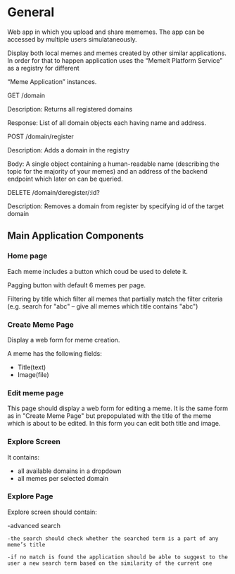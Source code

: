 

# General

Web app in which you upload and share mememes. The app can be accessed by multiple users simulataneously.

Display both local memes and memes created by other similar applications. In order for that to happen application uses the “MemeIt Platform Service” as a registry for different 

“Meme Application” instances.


GET /domain

Description: Returns all registered domains

Response: List of all domain objects each having name and address.

POST /domain/register

Description: Adds a domain in the registry

Body: A single object containing a human-readable name (describing the topic for the  majority of your memes) and an address of the backend endpoint which later on can be queried.

DELETE /domain/deregister/:id?

Description: Removes a domain from register by specifying id of the target domain


## Main Application Components

### Home page

Each meme includes  a button which coud be used to delete it.

Pagging button with default 6 memes per page.

Filtering by title which filter all memes that partially match the filter criteria (e.g. search for "abc" – give all memes which title contains "abc")

### Create Meme Page 

Display a web form for meme creation.

A meme has the following fields:
- Title(text)
- Image(file)

### Edit meme page

This page should display a web form for editing a meme. It is the same form as in "Create Meme Page" but  prepopulated with the title of the meme which is about to be edited.
In this form you can edit both title and image.

### Explore Screen

It contains:
- all available domains in a dropdown
- all memes per selected domain

### Explore Page

Explore screen should contain:

-advanced search

	-the search should check whether the searched term is a part of any meme’s title

	-if no match is found the application should be able to suggest to the user a new search term based on the similarity of the current one


